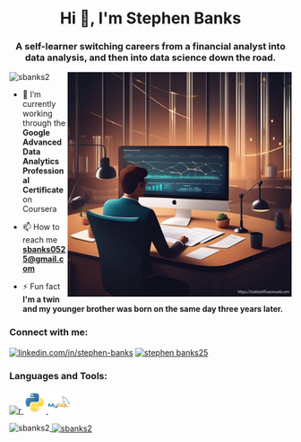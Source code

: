 <h1 align="center">Hi 👋, I'm Stephen Banks</h1>
<h3 align="center">A self-learner switching careers from a financial analyst into data analysis, and then into data science down the road.</h3>
<img align="right" alt="Coding" width="400" src="https://github.com/Sbanks2/Sbanks2/blob/main/Data_Analysis.png">

<p align="left"> <img src="https://komarev.com/ghpvc/?username=sbanks2&label=Profile%20views&color=0e75b6&style=flat" alt="sbanks2" /> </p>

- 🌱 I’m currently working through the **Google Advanced Data Analytics Professional Certificate** on Coursera

- 📫 How to reach me **sbanks0525@gmail.com**

- ⚡ Fun fact **I'm a twin and my younger brother was born on the same day three years later.**

<h3 align="left">Connect with me:</h3>
<p align="left">
<a href="https://linkedin.com/in/linkedin.com/in/stephen-banks" target="blank"><img align="center" src="https://raw.githubusercontent.com/rahuldkjain/github-profile-readme-generator/master/src/images/icons/Social/linked-in-alt.svg" alt="linkedin.com/in/stephen-banks" height="30" width="40" /></a>
<a href="https://kaggle.com/stephen banks25" target="blank"><img align="center" src="https://raw.githubusercontent.com/rahuldkjain/github-profile-readme-generator/master/src/images/icons/Social/kaggle.svg" alt="stephen banks25" height="30" width="40" /></a>
</p>

<h3 align="left">Languages and Tools:</h3>
<p align="left"> <a href="https://www.r-project.org" target="_blank" rel="noreferrer"> <img src= "https://cdn.jsdelivr.net/gh/devicons/devicon/icons/r/r-original.svg" alt="r" width="40" height="40"/> </a>
  <a href="https://www.python.org" target="_blank" rel="noreferrer"> <img src="https://raw.githubusercontent.com/devicons/devicon/master/icons/python/python-original.svg" alt="python" width="40" height="40"/> </a>
  <a href="https://www.mysql.com/" target="_blank" rel="noreferrer"> <img src="https://raw.githubusercontent.com/devicons/devicon/master/icons/mysql/mysql-original-wordmark.svg" alt="mysql" width="40" height="40"/>
   </p>

<p><img align="left" src="https://github-readme-stats.vercel.app/api/top-langs?username=sbanks2&show_icons=true&locale=en&layout=compact" alt="sbanks2" /></p>

<p>&nbsp;<img align="center" src="https://github-readme-stats.vercel.app/api?username=sbanks2&show_icons=true&locale=en" alt="sbanks2" /></p>
